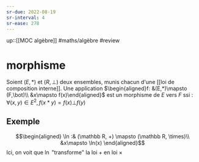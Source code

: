 ```yaml
---
sr-due: 2022-08-19
sr-interval: 4
sr-ease: 278
---
```


up::[[MOC algèbre]]
#maths/algèbre #review 
# morphisme

Soient $(E, *)$ et $(R,\bot)$ deux ensembles, munis chacun d'une [[loi de composition interne]].
Une application
$\begin{aligned}f: &(E,*)\mapsto (F,\bot)\\ &x\mapsto f(x)\end{aligned}$
est un morphisme de $E$ vers $F$ ssi :
$\forall (x,y)\in E^2, f(x*y) = f(x)\bot f(y)$
## Exemple
$$\begin{aligned}
\ln :& (\mathbb R, +) \mapsto (\mathbb R, \times)\\
&x\mapsto \ln(x)
\end{aligned}$$
Ici, on voit que $\ln$ "transforme" la loi $+$ en loi $\times$

